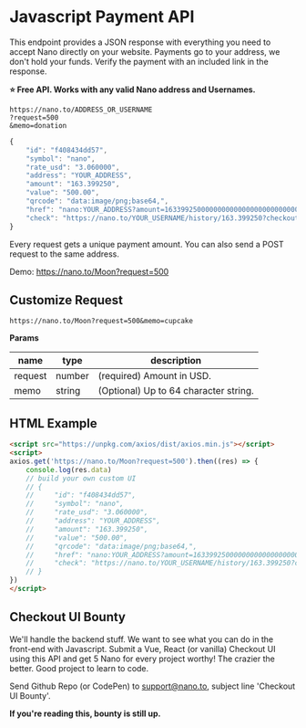 # Javascript Payment API

This endpoint provides a JSON response with everything you need to accept Nano directly on your website. Payments go to your address, we don't hold your funds. Verify the payment with an included link in the response.

**⭐ Free API. Works with any valid Nano address and Usernames.**

```
https://nano.to/ADDRESS_OR_USERNAME
?request=500
&memo=donation
```

```js
{
    "id": "f408434dd57",
    "symbol": "nano",
    "rate_usd": "3.060000",
    "address": "YOUR_ADDRESS",
    "amount": "163.399250",
    "value": "500.00",
    "qrcode": "data:image/png;base64,",
    "href": "nano:YOUR_ADDRESS?amount=163399250000000000000000000000000",
    "check": "https://nano.to/YOUR_USERNAME/history/163.399250?checkout=f408434dd57"
}
```

Every request gets a unique payment amount. You can also send a POST request to the same address. 

Demo: https://nano.to/Moon?request=500

## Customize Request

```
https://nano.to/Moon?request=500&memo=cupcake
```

**Params**

|  name |  type |  description
|---|---|---|
|   request | number | (required) Amount in USD. |
|   memo | string |  (Optional) Up to 64 character string. |


## HTML Example

```html
<script src="https://unpkg.com/axios/dist/axios.min.js"></script>
<script>
axios.get('https://nano.to/Moon?request=500').then((res) => {
    console.log(res.data)
    // build your own custom UI
    // {
    //     "id": "f408434dd57",
    //     "symbol": "nano",
    //     "rate_usd": "3.060000",
    //     "address": "YOUR_ADDRESS",
    //     "amount": "163.399250",
    //     "value": "500.00",
    //     "qrcode": "data:image/png;base64,",
    //     "href": "nano:YOUR_ADDRESS?amount=163399250000000000000000000000000",
    //     "check": "https://nano.to/YOUR_USERNAME/history/163.399250?checkout=f408434dd57"
    // }
})
</script>
```

## Checkout UI Bounty

We'll handle the backend stuff. We want to see what you can do in the front-end with Javascript. Submit a Vue, React (or vanilla) Checkout UI using this API and get 5 Nano for every project worthy! The crazier the better. Good project to learn to code. 

Send Github Repo (or CodePen) to support@nano.to, subject line 'Checkout UI Bounty'.

**If you're reading this, bounty is still up.**
